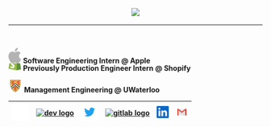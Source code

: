 <p align="center">
  <img src="/ezgif.com-resize%20(4).gif" >
</p>

----

  <img style="position: relative; top:31px;" src="/Apple_logo_grey.svg" width="25px" > <strong style="position: relative; top:31px; margin-bottom: 5px; font-style: bold;"> Software Engineering Intern @ Apple </strong>


<img src="/shopify-logo-svg-vector.svg" width="25px">  <strong> Previously Production Engineer Intern @ Shopify  </strong>

<img src="/rsz_1university-of-waterloo-1-logo-png-transparent_1.png" width="27px">  <strong>  Management Engineering @ UWaterloo  </strong>

| [<img src="https://raw.githubusercontent.com/Delta456/Delta456/master/img/github.png" alt="github logo" width="34">](https://github.com/alanwu4321) |  [<img src="https://raw.githubusercontent.com/Delta456/Delta456/master/img/dev.png" alt="dev logo" width="24">](https://dev.to/amchuz) |  [<img src="https://raw.githubusercontent.com/Delta456/Delta456/master/img/twitter.png" alt="twitter logo" width="34">](https://twitter.com/PrifyPhilip) |  [<img src="https://raw.githubusercontent.com/Delta456/Delta456/master/img/gitlab.png" alt="gitlab logo" width="24">](https://gitlab.com/Amchuz) |  [<img src="https://github.com/Amchuz/Amchuz/blob/master/linkedin.jpeg" alt="linkedin logo" width="24">](https://www.linkedin.com/in/alan-wu-36b668157/) |  [<img src="https://github.com/Amchuz/Amchuz/blob/master/gmail.jpeg" alt="gmail logo" width="24">](alanwu.job@gmail.com)
|---|---|---|---|---|---|



